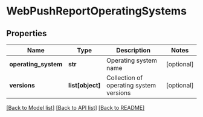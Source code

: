 # WebPushReportOperatingSystems

## Properties
Name | Type | Description | Notes
------------ | ------------- | ------------- | -------------
**operating_system** | **str** | Operating system name | [optional] 
**versions** | **list[object]** | Collection of operating system versions | [optional] 

[[Back to Model list]](../README.md#documentation-for-models) [[Back to API list]](../README.md#documentation-for-api-endpoints) [[Back to README]](../README.md)


